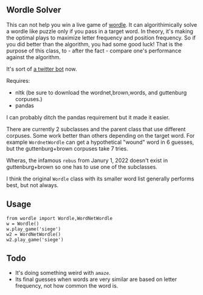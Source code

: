
## Wordle Solver

This can not help you win a live game of [wordle](https://www.powerlanguage.co.uk/wordle/). It can algorithimically solve a wordle like puzzle only if you pass in a target word. In theory, it's making the optimal plays to maximize letter frequency and position frequency. So if you did better than the algorithm, you had some good luck! That is the purpose of this class, to - after the fact - compare one's performance against the algorithm.

It's sort of [a twitter bot](https://twitter.com/thewordlebot) now.

Requires:

* nltk (be sure to download the wordnet,brown,words, and guttenburg corpuses.)
* pandas
  
I can probably ditch the pandas requirement but it made it easier.

There are currently 2 subclasses and the parent class that use different corpuses. Some work better than others depending on the target word. For example `WordnetWordle` can get a hypothetical "wound" word in 6 guesses, but the guttenburg+brown corpuses take 7 tries.

Wheras, the infamous `rebus` from Janury 1, 2022 doesn't exist in guttenburg+brown so one has to use one of the subclasses.

I think the original `Wordle` class with its smaller word list generally performs best, but not always.

## Usage

```
from wordle import Wordle,WordNetWordle
w = Wordle()
w.play_game('siege')
w2 = WordNetWordle()
w2.play_game('siege')
```

## Todo

* It's doing something weird with `amaze`.
* Its final guesses when words are very similar are based on letter frequency, not how common the word is.
